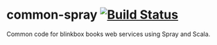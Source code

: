 common-spray [![Build Status](http://grisham:8111/app/rest/builds/buildType:%28id:Books_Platform_Common_CommonSpray%29/statusIcon)](http://grisham:8111/viewType.html?buildTypeId=Books_Platform_Common_CommonSpray&guest=1)
============
Common code for blinkbox books web services using Spray and Scala.
